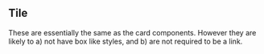 ## Tile

These are essentially the same as the card components. However they are likely to a) not have box like styles, and b) are not required to be a link.
